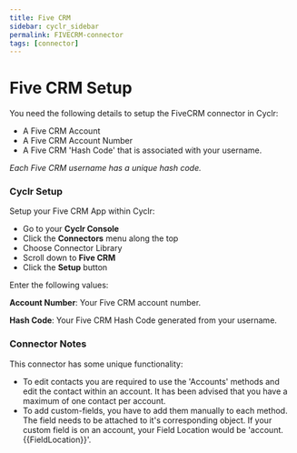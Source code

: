 ```yaml
---
title: Five CRM
sidebar: cyclr_sidebar
permalink: FIVECRM-connector
tags: [connector]
---
```


# Five CRM Setup

You need the following details to setup the FiveCRM connector in Cyclr:

- A Five CRM Account
- A Five CRM Account Number
- A Five CRM 'Hash Code' that is associated with your username.

_Each Five CRM username has a unique hash code._

### Cyclr Setup

Setup your Five CRM App within Cyclr:

- Go to your **Cyclr Console**
- Click the **Connectors** menu along the top
- Choose Connector Library
- Scroll down to **Five CRM**
- Click the **Setup** button

Enter the following values:

**Account Number**: Your Five CRM account number.

**Hash Code**: Your Five CRM Hash Code generated from your username.

### Connector Notes

This connector has some unique functionality:

- To edit contacts you are required to use the 'Accounts' methods and edit the contact within an account. It has been advised that you have a maximum of one contact per account.
- To add custom-fields, you have to add them manually to each method. The field needs to be attached to it's corresponding object. If your custom field is on an account, your Field Location would be 'account.{{FieldLocation}}'.
